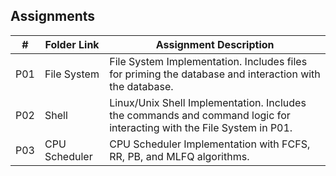 ## Assignments

|  #  | Folder Link | Assignment Description |
| :-: | ----------- | ---------------------- |
| P01 | File System | File System Implementation. Includes files for priming the database and interaction with the database. |
| P02 | Shell | Linux/Unix Shell Implementation. Includes the commands and command logic for interacting with the File System in P01. |
| P03 | CPU Scheduler | CPU Scheduler Implementation with FCFS, RR, PB, and MLFQ algorithms. |
